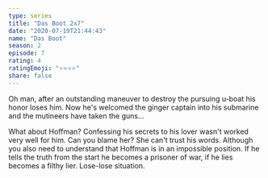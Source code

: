 ```yaml
--- 
type: series 
title: "Das Boot 2x7" 
date: "2020-07-19T21:44:43" 
name: "Das Boot" 
season: 2 
episode: 7 
rating: 4 
ratingEmoji: "⭐️⭐️⭐️⭐️" 
share: false 
---
```


Oh man, after an outstanding maneuver to destroy the pursuing u-boat his honor loses him. Now he's welcomed the ginger captain into his submarine and the mutineers have taken the guns...

What about Hoffman? Confessing his secrets to his lover wasn't worked very well for him. Can you blame her? She can't trust his words. Although you also need to understand that Hoffman is in an impossible position. If he tells the truth from the start he becomes a prisoner of war, if he lies becomes a filthy lier. Lose-lose situation.
